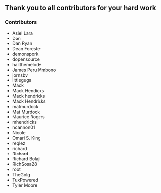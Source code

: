 ## Thank you to all contributors for your hard work

### Contributors

- Asiel Lara
- Dan
- Dan Ryan
- Dean Forester
- demonspork
- dopensource
- hailthemelody
- James Peru Mmbono
- jornsby
- littleguga
- Mack
- Mack Hendicks
- Mack hendricks
- Mack Hendricks
- matmurdock
- Mat Murdock
- Maurice Rogers
- mhendricks
- ncannon01
- Nicole
- Omari S. King
- reqlez
- richard
- Richard
- Richard Bolaji
- RichSosa28
- root
- TheGolg
- TuxPowered
- Tyler Moore
